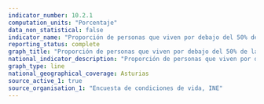 ```yaml
---
indicator_number: 10.2.1
computation_units: "Porcentaje"
data_non_statistical: false
indicator_name: "Proporción de personas que viven por debajo del 50% de la mediana de los ingresos, considerando la mediana autonómica"
reporting_status: complete
graph_title: "Proporción de personas que viven por debajo del 50% de la mediana de los ingresos, considerando la mediana autonómica"
national_indicator_description: "Proporción de personas que viven por debajo del 50% de la mediana de los ingresos, considerando la mediana autonómica"
graph_type: line
national_geographical_coverage: Asturias
source_active_1: true
source_organisation_1: "Encuesta de condiciones de vida, INE"
---
```

